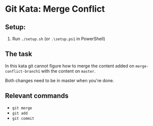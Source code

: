 # Git Kata: Merge Conflict

## Setup:

1. Run `./setup.sh` (or `.\setup.ps1` in PowerShell)

## The task

In this kata git cannot figure how to merge the content added on `merge-conflict-branch1` with the content on `master`.

Both changes need to be in master when you're done.

## Relevant commands
- `git merge`
- `git add`
- `git commit`
